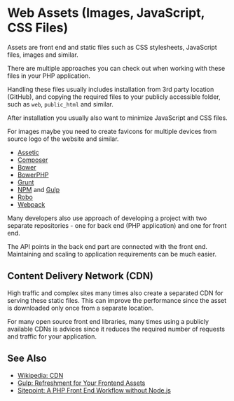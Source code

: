 # Web Assets (Images, JavaScript, CSS Files)

Assets are front end and static files such as CSS stylesheets, JavaScript files,
images and similar.

There are multiple approaches you can check out when working with these files in
your PHP application.

Handling these files usually includes installation from 3rd party location (GitHub),
and copying the required files to your publicly accessible folder, such as `web`,
`public_html` and similar.

After installation you usually also want to minimize JavaScript and CSS files.

For images maybe you need to create favicons for multiple devices from source
logo of the website and similar.

* [Assetic](https://github.com/kriswallsmith/assetic)
* [Composer](https://getcomposer.org)
* [Bower](https://bower.io/)
* [BowerPHP](https://bowerphp.org/)
* [Grunt](http://gruntjs.com/)
* [NPM](http://npmjs.com/) and [Gulp](http://gulpjs.com/)
* [Robo](http://robo.li/)
* [Webpack](https://webpack.github.io/)

Many developers also use approach of developing a project with two separate
repositories - one for back end (PHP application) and one for front end.

The API points in the back end part are connected with the front end. Maintaining
and scaling to application requirements can be much easier.

## Content Delivery Network (CDN)

High traffic and complex sites many times also create a separated CDN for serving
these static files. This can improve the performance since the asset is downloaded
only once from a separate location.

For many open source front end libraries, many times using a publicly available
CDNs is advices since it reduces the required number of requests and traffic for
your application.

## See Also

* [Wikipedia: CDN](https://en.wikipedia.org/wiki/Content_delivery_network)
* [Gulp: Refreshment for Your Frontend Assets](http://knpuniversity.com/screencast/gulp)
* [Sitepoint: A PHP Front End Workflow without Node.js](https://www.sitepoint.com/look-ma-no-nodejs-a-php-front-end-workflow-without-node/)
